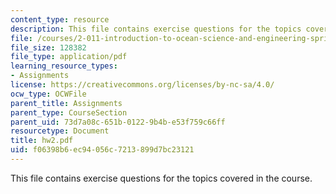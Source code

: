 ```yaml
---
content_type: resource
description: This file contains exercise questions for the topics covered in the course.
file: /courses/2-011-introduction-to-ocean-science-and-engineering-spring-2006/f06398b6ec94056c7213899d7bc23121_hw2.pdf
file_size: 128382
file_type: application/pdf
learning_resource_types:
- Assignments
license: https://creativecommons.org/licenses/by-nc-sa/4.0/
ocw_type: OCWFile
parent_title: Assignments
parent_type: CourseSection
parent_uid: 73d7a08c-651b-0122-9b4b-e53f759c66ff
resourcetype: Document
title: hw2.pdf
uid: f06398b6-ec94-056c-7213-899d7bc23121
---
```

This file contains exercise questions for the topics covered in the course.